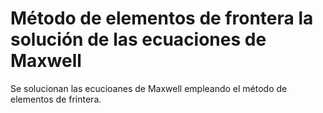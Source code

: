 # Método de elementos de frontera la solución de las ecuaciones de Maxwell
Se solucionan las ecucioanes de Maxwell empleando el método de elementos de frintera.
